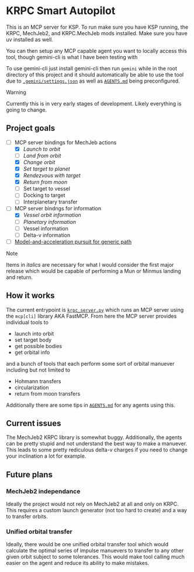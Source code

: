 # KRPC Smart Autopilot

This is an MCP server for KSP. To run make sure you have KSP running, the KRPC, MechJeb2, and KRPC.MechJeb mods installed. Make sure you have uv installed as well.

You can then setup any MCP capable agent you want to locally access this tool, though gemini-cli is what I have been testing with

To use gemini-cli just install gemini-cli then run `gemini` while in the root directory of this project and it should automatically be able to use the tool due to [`.gemini/settings.json`](.gemini/settings.json) as well as [`AGENTS.md`](AGENTS.md) being preconfigured.

> [!WARNING]
> Currently this is in very early stages of development. Likely everything is going to change.

## Project goals

- [ ] MCP server bindings for MechJeb actions
  - [x] *Launch to orbit*
  - [ ] *Land from orbit*
  - [x] *Change orbit*
  - [x] *Set target to planet*
  - [x] *Rendezvous with target*
  - [x] *Return from moon*
  - [ ] Set target to vessel
  - [ ] Docking to target
  - [ ] Interplanetary transfer
- [ ] MCP server bindngs for information
  - [x] *Vessel orbit information*
  - [ ] *Planetary information*
  - [ ] Vessel information
  - [ ] Delta-v information
- [ ] [Model-and-acceleration pursuit for generic path](https://arxiv.org/abs/2209.04346)

> [!NOTE]
> Items in *italics* are necessary for what I would consider the first major release which would be capable of performing a Mun or Minmus landing and return.

## How it works

The current entrypoint is [`krpc_server.py`](krpc_server.py) which runs an MCP server using the `mcp[cli]` library AKA FastMCP. From here the MCP server provides individual tools to

- launch into orbit
- set target body
- get possible bodies
- get orbital info

and a bunch of tools that each perform some sort of orbital manuever including but not limited to

- Hohmann transfers
- circularization
- return from moon transfers

Additionally there are some tips in [`AGENTS.md`](AGENTS.md) for any agents using this.

## Current issues

The MechJeb2 KRPC library is somewhat buggy. Additionally, the agents can be pretty stupid and not understand the best way to make a manuever. This leads to some pretty rediculous delta-v charges if you need to change your inclination a lot for example.

## Future plans

### MechJeb2 independance

Ideally the project would not rely on MechJeb2 at all and only on KRPC. This requires a custom launch generator (not too hard to create) and a way to transfer orbits.

### Unified orbital transfer

Ideally, there would be one unified orbital transfer tool which would calculate the optimal series of impulse manuevers to transfer to any other given orbit subject to some tolerances. This would make tool calling much easier on the agent and reduce its ability to make mistakes.
